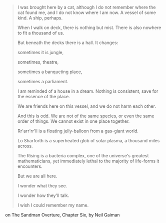 > I was brought here by a
> cat, although I do not
> remember where the cat found
> me, and I do not know where
> I am now. A vessel of some
> kind. A ship, perhaps.
>
> When I walk on deck, there
> is  nothing but mist. There
> is also nowhere to fit
> a thousand of us.
>
> But beneath the
> decks there is a
> hall. It changes:
>
> sometimes it
> is jungle,
>
> sometimes,
> theatre,
>
> sometimes a
> banqueting
> place,
>
> sometimes a
> parliament.
>
> I am reminded of a house in a
> dream. Nothing is consistent,
> save for the essence of the place.
>
> We are friends here on this vessel,
> and we do not harm each other.
>
> And this is odd.
> We are not of the same
> species, or even the same
> order of things. We
> cannot exist in one
> place together.
>
> Rr'arr'rr'll is a
> floating jelly-balloon
> from a gas-giant
> world.
>
> Lo Sharforth
> is a superheated
> glob of solar
> plasma, a
> thousand
> miles
> across.
>
> The Rising is a
> bacteria complex,
> one of the
> universe's greatest
> mathematicians, yet
> immediately lethal
> to the majority of
> life-forms it
> encounters.
>
> But we are
> all here.
>
> I wonder what
> they see.
>
> I wonder how
> they'll talk.
>
> I wish I could
> remember my
> name.

on The Sandman Overture, Chapter Six, by Neil Gaiman
